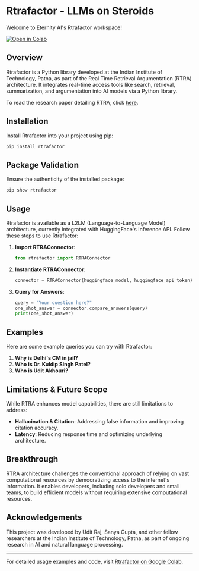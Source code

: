 # Rtrafactor - LLMs on Steroids 

Welcome to Eternity AI's Rtrafactor workspace!

[![Open in Colab](https://colab.research.google.com/assets/colab-badge.svg)](https://colab.research.google.com/drive/1nzJou9tONTF6AOKqJTZc8--rIwI38JuR?usp=sharing)

## Overview

Rtrafactor is a Python library developed at the Indian Institute of Technology, Patna, as part of the Real Time Retrieval Argumentation (RTRA) architecture. It integrates real-time access tools like search, retrieval, summarization, and argumentation into AI models via a Python library.

To read the research paper detailing RTRA, click [here](https://eternityai.tech).

## Installation

Install Rtrafactor into your project using pip:

```bash
pip install rtrafactor
```

## Package Validation

Ensure the authenticity of the installed package:

```bash
pip show rtrafactor
```

## Usage

Rtrafactor is available as a L2LM (Language-to-Language Model) architecture, currently integrated with HuggingFace's Inference API. Follow these steps to use Rtrafactor:

1. **Import RTRAConnector**: 

   ```python
   from rtrafactor import RTRAConnector
   ```

2. **Instantiate RTRAConnector**: 

   ```python
   connector = RTRAConnector(huggingface_model, huggingface_api_token)
   ```

3. **Query for Answers**: 

   ```python
   query = "Your question here?"
   one_shot_answer = connector.compare_answers(query)
   print(one_shot_answer)
   ```

## Examples

Here are some example queries you can try with Rtrafactor:

1. **Why is Delhi's CM in jail?**
2. **Who is Dr. Kuldip Singh Patel?**
3. **Who is Udit Akhouri?**

## Limitations & Future Scope

While RTRA enhances model capabilities, there are still limitations to address:

- **Hallucination & Citation**: Addressing false information and improving citation accuracy.
- **Latency**: Reducing response time and optimizing underlying architecture.

## Breakthrough

RTRA architecture challenges the conventional approach of relying on vast computational resources by democratizing access to the internet's information. It enables developers, including solo developers and small teams, to build efficient models without requiring extensive computational resources.

## Acknowledgements

This project was developed by Udit Raj, Sanya Gupta, and other fellow researchers at the Indian Institute of Technology, Patna, as part of ongoing research in AI and natural language processing.

---

For detailed usage examples and code, visit [Rtrafactor on Google Colab](https://colab.research.google.com/drive/1nzJou9tONTF6AOKqJTZc8--rIwI38JuR?usp=sharing).


